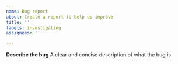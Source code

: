 ```yaml
---
name: Bug report
about: Create a report to help us improve
title: ''
labels: investigating
assignees: ''

---
```


**Describe the bug**
A clear and concise description of what the bug is.
